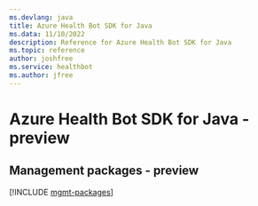 ```yaml
---
ms.devlang: java
title: Azure Health Bot SDK for Java
ms.data: 11/10/2022
description: Reference for Azure Health Bot SDK for Java
ms.topic: reference
author: joshfree
ms.service: healthbot
ms.author: jfree
---
```

# Azure Health Bot SDK for Java - preview

## Management packages - preview
[!INCLUDE [mgmt-packages](health-bot-mgmt-index.md)]